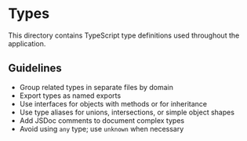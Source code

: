 # Types

This directory contains TypeScript type definitions used throughout the application.

## Guidelines

- Group related types in separate files by domain
- Export types as named exports
- Use interfaces for objects with methods or for inheritance
- Use type aliases for unions, intersections, or simple object shapes
- Add JSDoc comments to document complex types
- Avoid using `any` type; use `unknown` when necessary
